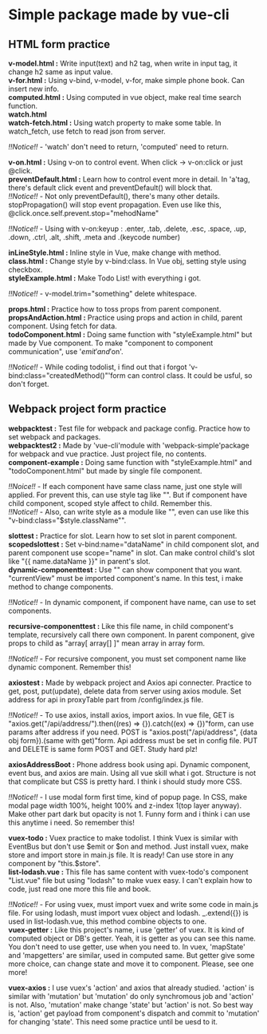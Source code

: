 # Simple package made by vue-cli  

## HTML form practice  

__v-model.html :__ Write input(text) and h2 tag, when write in input tag, it change h2 same as input value.  
__v-for.html :__ Using v-bind, v-model, v-for, make simple phone book. Can insert new info.  
__computed.html :__ Using computed in vue object, make real time search function.  
__watch.html__  
__watch-fetch.html :__ Using watch property to make some table. In watch_fetch, use fetch to read json from server.  

_!!Notice!!_ - 'watch' don't need to return, 'computed' need to return.  

__v-on.html :__ Using v-on to control event. When click -> v-on:click or just @click.  
__preventDefault.html :__ Learn how to control event more in detail. In 'a'tag, there's default click event and preventDefault() will block that.  
_!!Notice!!_ - Not only preventDefault(), there's many other details. stopPropagation() will stop event propagation. Even use like this, @click.once.self.prevent.stop="mehodName"   

_!!Notice!!_ - Using with v-on:keyup : .enter, .tab, .delete, .esc, .space, .up, .down, .ctrl, .alt, .shift, .meta and .(keycode number)  

__inLineStyle.html :__ Inline style in Vue, make change with method.  
__class.html :__ Change style by v-bind:class. In Vue obj, setting style using checkbox.  
__styleExample.html :__ Make Todo List! with everything i got.  

_!!Notice!!_ - v-model.trim="something" delete whitespace.  

__props.html :__ Practice how to toss props from parent component.  
__propsAndAction.html :__ Practice using props and action in child, parent component. Using fetch for data.  
__todoComponent.html :__ Doing same function with "styleExample.html" but made by Vue component. To make "component to component communication", use '$emit' and '$on'.  

_!!Notice!!_ - While coding todolist, i find out that i forgot 'v-bind:class="createdMethod()"'form can control class. It could be usful, so don't forget.  

## Webpack project form practice  

__webpacktest :__ Test file for webpack and package config. Practice how to set webpack and packages.  
__webpacktest2 :__ Made by 'vue-cli'module with 'webpack-simple'package for webpack and vue practice.  Just project file, no contents.  
__component-example :__ Doing same function with "styleExample.html" and "todoComponent.html" but made by single file component.  

_!!Noice!!_ - If each component have same class name, just one style will applied. For prevent this, can use style tag like "<style scoped></style>". But if component have child component, scoped style affect to child. Remember this.  
_!!Notice!!_ - Also, can write style as a module like "<style module></style>", even can use like this "v-bind:class="$style.className"".  

__slottest :__ Practice for slot. Learn how to set slot in parent component.  
__scopedslottest :__ Set v-bind:name="dataName" in child component slot, and parent component use scope="name" in slot. Can make control child's slot like "{{ name.dataName }}" in parent's slot.  
 __dynamic-componenttest :__ Use "<component :is="currentView"></component>" can show component that you want. "currentView" must be imported component's name. In this test, i make method to change components.  

 _!!Notice!!_ - In dynamic component, if component have name, can use <keep-alive include="component-name, other-component-name"></keep-alive> to set components.  

 __recursive-componenttest :__ Like this file name, in child component's template, recursively call there own component. In parent component, give props to child as "array[ array[] ]" mean array in array form.  

 _!!Notice!!_ - For recursive component, you must set component name like dynamic component. Remember this!  

__axiostest :__ Made by webpack project and Axios api connecter. Practice to get, post, put(update), delete data from server using axios module. Set address for api in proxyTable part from /config/index.js file.  

_!!Notice!!_ - To use axios, install axios, import axios. In vue file, GET is "axios.get("/api/address/").then((res) => {}).catch((ex) => {})"form, can use params after address if you need. POST is "axios.post("/api/address", {data obj form}).(same with get)"form. Api address must be set in config file. PUT and DELETE is same form POST and GET. Study hard plz!  

__axiosAddressBoot :__ Phone address book using api. Dynamic component, event bus, and axios are main. Using all vue skill what i got. Structure is not that complicate but CSS is pretty hard. I think i should study more CSS.

_!!Notice!!_ -  I use modal form first time, kind of popup page. In CSS, make modal page width 100%, height 100% and z-index 1(top layer anyway). Make other part dark but opacity is not 1. Funny form and i think i can use this anytime i need. So remember this!  

__vuex-todo :__ Vuex practice to make todolist. I think Vuex is similar with EventBus but don't use $emit or $on and method. Just install vuex, make store and import store in main.js file. It is ready! Can use store in any component by "this.$store".  
__list-lodash.vue :__ This file has same content with vuex-todo's component "List.vue" file but using "lodash" to make vuex easy. I can't explain how to code, just read one more this file and book.   

_!!Notice!!_ - For using vuex, must import vuex and write some code in main.js file. For using lodash, must import vuex object and lodash. _.extend({}) is used in list-lodash.vue, this method combine objects to one.   
__vuex-getter :__ Like this project's name, i use 'getter' of vuex. It is kind of computed object or DB's getter. Yeah, it is getter as you can see this name. You don't need to use getter, use when you need to. In vuex, 'mapState' and 'mapgetters' are similar, used in computed same. But getter give some more choice, can change state and move it to component. Please, see one more!  

__vuex-axios :__ I use vuex's 'action' and axios that already studied. 'action' is similar with 'mutation' but 'mutation' do only synchromous job and 'action' is not. Also, 'mutation' make change 'state' but 'action' is not. So best way is, 'action' get payload from component's dispatch and commit to 'mutation' for changing 'state'. This need some practice until be uesd to it.  
